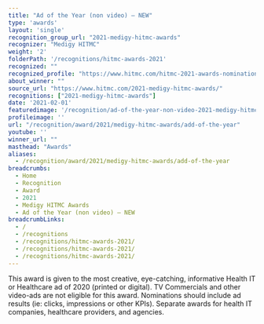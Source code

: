 ```yaml
---
title: "Ad of the Year (non video) – NEW"
type: 'awards'
layout: 'single'
recognition_group_url: "2021-medigy-hitmc-awards"
recognizer: "Medigy HITMC"
weight: '2'
folderPath: '/recognitions/hitmc-awards-2021'
recognized: ""
recognized_profile: "https://www.hitmc.com/hitmc-2021-awards-nominations/"
about_winner: ""
source_url: "https://www.hitmc.com/2021-medigy-hitmc-awards/"
recognitions: ["2021-medigy-hitmc-awards"]
date: '2021-02-01'
featuredimage: '/recognition/ad-of-the-year-non-video-2021-medigy-hitmc-awards.jpg'
profileimage: ''
url: "/recognition/award/2021/medigy-hitmc-awards/add-of-the-year"
youtube: ''
winner_url: ""
masthead: "Awards"
aliases:
  - /recognition/award/2021/medigy-hitmc-awards/add-of-the-year 
breadcrumbs:
  - Home
  - Recognition
  - Award
  - 2021
  - Medigy HITMC Awards
  - Ad of the Year (non video) – NEW
breadcrumbLinks:
  - /
  - /recognitions
  - /recognitions/hitmc-awards-2021/
  - /recognitions/hitmc-awards-2021/
  - /recognitions/hitmc-awards-2021/
---
```


This award is given to the most creative, eye-catching, informative Health IT or Healthcare ad of 2020 (printed or digital). TV Commercials and other video-ads are not eligible for this award. Nominations should include ad results (ie: clicks, impressions or other KPIs). Separate awards for health IT companies, healthcare providers, and agencies.